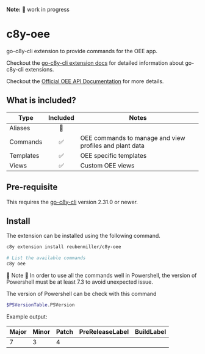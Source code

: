 **Note:** :construction: work in progress

# c8y-oee

go-c8y-cli extension to provide commands for the OEE app.

Checkout the [go-c8y-cli extension docs](https://goc8ycli.netlify.app/docs/concepts/extensions/) for detailed information about go-c8y-cli extensions.

Checkout the [Official OEE API Documentation](https://cumulocity.com/api/oee) for more details.

## What is included?

|Type|Included|Notes|
|----|:-:|-----|
|Aliases|🔲||
|Commands|✅|OEE commands to manage and view profiles and plant data|
|Templates|✅|OEE specific templates|
|Views|✅|Custom OEE views|

## Pre-requisite

This requires the [go-c8y-cli](https://github.com/reubenmiller/go-c8y-cli/releases) version 2.31.0 or newer.

## Install

The extension can be installed using the following command.

```sh
c8y extension install reubenmiller/c8y-oee

# List the available commands
c8y oee
```
:rotating_light: Note :rotating_light: In order to use all the commands well in Powershell, the version of Powershell must be at least 7.3 to avoid unexpected issue.

The version of Powershell can be check with this command

```sh
$PSVersionTable.PSVersion
```

Example output:

| Major | Minor | Patch | PreReleaseLabel  | BuildLabel         |
|-------| ----- |-------|------------------|--------------------|
| 7     |    3  | 4     |   |   |
